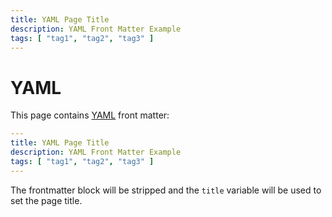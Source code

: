 ```yaml
---
title: YAML Page Title
description: YAML Front Matter Example
tags: [ "tag1", "tag2", "tag3" ]
---
```


# YAML

This page contains [YAML](https://yaml.org) front matter:

```yaml
---
title: YAML Page Title
description: YAML Front Matter Example
tags: [ "tag1", "tag2", "tag3" ]
---
```

The frontmatter block will be stripped and the `title` variable will be used to set the page title.
